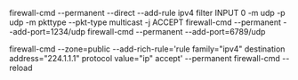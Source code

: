 firewall-cmd --permanent --direct --add-rule ipv4 filter INPUT 0 -m udp -p udp -m pkttype --pkt-type multicast -j ACCEPT
firewall-cmd --permanent --add-port=1234/udp
firewall-cmd --permanent --add-port=6789/udp

firewall-cmd --zone=public --add-rich-rule='rule family="ipv4" destination address="224.1.1.1" protocol value="ip" accept' --permanent
firewall-cmd --reload
